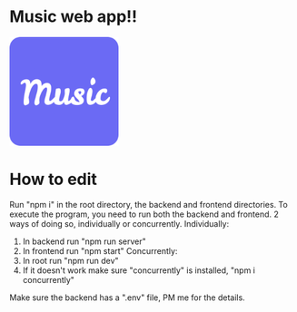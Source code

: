 # Music web app!!
[![Music](frontend/public/android-chrome-192x192.png)](https://www.music.vinaycloud.ca)
# How to edit
Run "npm i" in the root directory, the backend and frontend directories. 
To execute the program, you need to run both the backend and frontend. 
2 ways of doing so, individually or concurrently.
Individually:
1. In backend run "npm run server"
2. In frontend run "npm start" 
Concurrently:
1. In root run "npm run dev"
2. If it doesn't work make sure "concurrently" is installed, "npm i concurrently"

Make sure the backend has a ".env" file, PM me for the details.